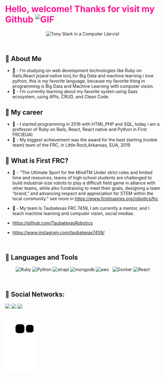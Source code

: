 ## <h1 style="color:#FF1493"> Hello, welcome! Thanks for visit my Github <img alt="GIF" height="35px" src="https://pa1.narvii.com/6904/5a92562e47aecf27132021449b13703f4031f1a3r1-335-369_hq.gif"/> </h1> 

<div display="fkex"  width=100% >
    <center>
    <img align="center" alt="Tony Stark in a Computer (Jarvis)" src="https://i.pinimg.com/originals/02/0c/e7/020ce7e3b883d974e73d9fdffb4f20ad.gif" height=256px width=50%>
         </center>
         </div>

&nbsp;

## 🍅 About Me

* 📙 - I’m studying on web development technologies like Ruby on Rails,React js(and native too),for Big Data and machine learning i love python, this is my favorite language, because my favorite thing in programming is Big Data and Machine Learning with computer vision.
* 🧠 - I’m currently learning about my favorite systen using Saas ecosystem, using APIs, CRUD, and Clean Code. 

## 🍅 My career

* 📙 - I started programming in 2016 with HTML,PHP and SQL, today i am a professor of Ruby on Rails, React, React native and Python in First FRC(EUA)
* 🧠 - My biggest achievement was the award for the best starting (rookie team) team of the FRC, in Little Rock,Arkansas, EUA, 2019

## 🍅 What is First FRC?

* 🤖 - "The Ultimate Sport for the MindTM
Under strict rules and limited time and resources, teams of high school students are challenged to build industrial-size robots to play a difficult field game in alliance with other teams, while also fundraising to meet their goals, designing a team “brand,” and advancing respect and appreciation for STEM within the local community." see more in https://www.firstinspires.org/robotics/frc

* 🤖 - My team Is Taubatexas FRC 7459, I am currently a mentor, and I teach machine learning and computer vision, social medias:
* https://github.com/TaubatexasRobotics
* https://www.instagram.com/taubatexas7459/

&nbsp;
## 🐲 Languages and Tools

<p align="center"> 
   <img src="https://res.cloudinary.com/practicaldev/image/fetch/s--mqzd6H57--/c_limit%2Cf_auto%2Cfl_progressive%2Cq_66%2Cw_880/http://i.imgur.com/6ipUqve.gif" alt="Ruby" width="128" height="128"/>
     <img src="https://www.clipartmax.com/png/full/39-396037_big-image-python-gif-file-logo.png" alt="Python" width="128" height="128"/> 
    <img src="https://seekvectors.com/files/download/strapi-2-01.png" alt="strapi" width="128" height="128"/> 
    <img src="https://img.icons8.com/color/480/mongodb.png" alt="mongodb" width="128" height="128"/> </a> 
     <img src="https://d1muf25xaso8hp.cloudfront.net/https%3A%2F%2Fs3.amazonaws.com%2Fappforest_uf%2Ff1626431185579x696909144901865600%2F%25231-AWS-File-uploader-Any-size%25281%2529.gif?w=&h=&auto=compress&dpr=1&fit=max" alt="aws" width="128" height="128"/>
    &nbsp;
    <img src="https://miro.medium.com/max/1400/1*wXtyhpOL5NK_w39UvZpADQ.gif" alt="Docker" width="188" height="128"/> 
    <img src="https://media.giphy.com/media/eNAsjO55tPbgaor7ma/giphy.gif" alt="React" width="128" height="128"/> 
    
    
</p>
&nbsp;

## 🌷 Social Networks:

[<img src="https://img.shields.io/badge/-Instagram-purple">](https://www.instagram.com/julio_tomate/)
[<img src="https://img.shields.io/badge/-Linkedin-blue">](https://www.linkedin.com/in/j%C3%BAlio-viana-408502219/)
[<img src="https://img.shields.io/badge/-YouTube-cyan">](https://www.youtube.com/channel/UCYW6QT0iGUC1SpgSMFVV1lQ/featured)


 ![Snake animation](https://github.com/rafaballerini/rafaballerini/blob/output/github-contribution-grid-snake.svg)
</div>
<br>
